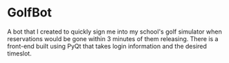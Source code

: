 # GolfBot

A bot that I created to quickly sign me into my school's golf simulator when reservations would be gone within 3 minutes of them releasing.
There is a front-end built using PyQt that takes login information and the desired timeslot.
